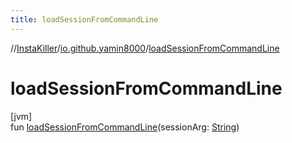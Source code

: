 ```yaml
---
title: loadSessionFromCommandLine
---
```

//[InstaKiller](../../index.html)/[io.github.yamin8000](index.html)/[loadSessionFromCommandLine](load-session-from-command-line.html)



# loadSessionFromCommandLine



[jvm]\
fun [loadSessionFromCommandLine](load-session-from-command-line.html)(sessionArg: [String](https://kotlinlang.org/api/latest/jvm/stdlib/kotlin/-string/index.html))




